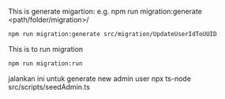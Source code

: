 This is generate migartion:
e.g. npm run migration:generate <path/folder/migration>/<NameOfMigration>

```sh
npm run migration:generate src/migration/UpdateUserIdToUUID
```

This is to run migration

```sh
npm run migration:run
```


jalankan ini untuk generate new admin user
npx ts-node src/scripts/seedAdmin.ts
